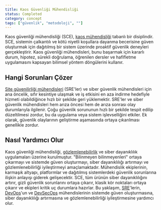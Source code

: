 ```yaml
---
title: Kaos Güvenliği Mühendisliği
status: Completed
category: concept
tags: ["güvenlik", "metodoloji", ""]
---
```


Kaos güvenliği mühendisliği (SCE), [kaos mühendisliği](/chaos-engineering/) tabanlı bir disiplindir. SCE, sistemin çalkantılı ve kötü niyetli koşullara dayanma becerisine güven oluşturmak için dağıtılmış bir sistem üzerinde proaktif güvenlik deneyleri gerçekleştirir. Kaos güvenliği mühendisleri, bunu başarmak için kararlı durum, hipotez, sürekli doğrulama, öğrenilen dersler ve hafifletme uygulamasını kapsayan bilimsel yöntem döngülerini kullanır.

## Hangi Sorunları Çözer
[Site güvenilirliği mühendisleri](/site-reliability-engineering/) (SRE'ler) ve siber güvenlik mühendisleri için ana öncelik, sıfır kesintiye ulaşmak ve iş etkisini en aza indirme hedefiyle hizmeti olabildiğince hızlı bir şekilde geri yüklemektir. SRE'ler ve siber güvenlik mühendisleri hem arıza öncesi hem de arıza sonrası olay durumlarıyla ilgilenir. Çoğu güvenlik sorununun hızlı bir şekilde tespit edilip düzeltilmesi zordur, bu da uygulama veya sistem işlevselliğini etkiler. Ek olarak, güvenlik olaylarının geliştirme aşamasında ortaya çıkarılması genellikle zordur.

## Nasıl Yardımcı Olur
Kaos güvenliği mühendisliği, [gözlemlenebilirlik](/observability/) ve siber dayanıklılık uygulamaları üzerine kurulmuştur. "Bilinmeyen bilinmeyenleri" ortaya çıkarmayı ve sistemde güven oluşturmayı, siber dayanıklılığı artırmayı ve gözlemlenebilirliği iyileştirmeyi amaçlamaktadır. 
Mühendislik ekiplerinin, karmaşık altyapı, platformlar ve dağıtılmış sistemlerdeki güvenlik sorunlarına ilişkin anlayışı giderek gelişecektir. SCE, tüm ürünün siber dayanıklılığını artırır, gizli güvenlik sorunlarını ortaya çıkarır, klasik kör noktaları ortaya çıkarır ve ekipleri kritik uç durumlara hazırlar. Bu yaklaşım, [SRE](/site-reliability-engineering/)'lerin, [DevOps](/devops/)'un ve [DevSecOps](/devsecops/) mühendislerinin sistemde güven oluşturmasına, siber dayanıklılığı artırmasına ve gözlemlenebilirliği iyileştirmesine yardımcı olur.
